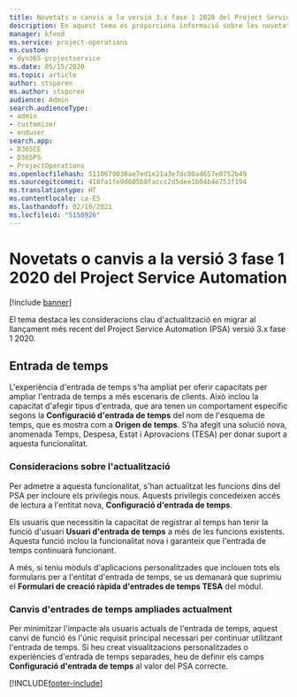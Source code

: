 ```yaml
---
title: Novetats o canvis a la versió 3.x fase 1 2020 del Project Service Automation
description: En aquest tema es proporciona informació sobre les novetats i els canvis a la versió 3 fase 1 2020 del Project Service Automation.
manager: kfend
ms.service: project-operations
ms.custom:
- dyn365-projectservice
ms.date: 05/15/2020
ms.topic: article
author: stsporen
ms.author: stsporen
audience: Admin
search.audienceType:
- admin
- customizer
- enduser
search.app:
- D365CE
- D365PS
- ProjectOperations
ms.openlocfilehash: 5110679038ae7ed1e21a3e7dc80a4657e0752b49
ms.sourcegitcommit: 418fa1fe9d605b8faccc2d5dee1b04b4e753f194
ms.translationtype: HT
ms.contentlocale: ca-ES
ms.lasthandoff: 02/10/2021
ms.locfileid: "5150926"
---
```

# <a name="whats-new-or-changed-in-project-service-automation-version-3-wave-1-2020"></a>Novetats o canvis a la versió 3 fase 1 2020 del Project Service Automation

[!include [banner](../includes/psa-now-project-operations.md)]

El tema destaca les consideracions clau d'actualització en migrar al llançament més recent del Project Service Automation (PSA) versió 3.x fase 1 2020.

## <a name="time-entry"></a>Entrada de temps
L'experiència d'entrada de temps s'ha ampliat per oferir capacitats per ampliar l'entrada de temps a més escenaris de clients. Això inclou la capacitat d'afegir tipus d'entrada, que ara tenen un comportament específic segons la **Configuració d'entrada de temps** del nom de l'esquema de temps, que es mostra com a **Origen de temps**. S'ha afegit una solució nova, anomenada Temps, Despesa, Estat i Aprovacions (TESA) per donar suport a aquesta funcionalitat.

### <a name="upgrade-consideration"></a>Consideracions sobre l'actualització
Per admetre a aquesta funcionalitat, s'han actualitzat les funcions dins del PSA per incloure els privilegis nous. Aquests privilegis concedeixen accés de lectura a l'entitat nova, **Configuració d'entrada de temps**.

Els usuaris que necessitin la capacitat de registrar al temps han tenir la funció d'usuari **Usuari d'entrada de temps** a més de les funcions existents. Aquesta funció inclou la funcionalitat nova i garanteix que l'entrada de temps continuarà funcionant.

A més, si teniu mòduls d'aplicacions personalitzades que inclouen tots els formularis per a l'entitat d'entrada de temps, se us demanarà que suprimiu el **Formulari de creació ràpida d'entrades de temps TESA** del mòdul.

### <a name="currently-extended-time-entry-changes"></a>Canvis d'entrades de temps ampliades actualment
Per minimitzar l'impacte als usuaris actuals de l'entrada de temps, aquest canvi de funció és l'únic requisit principal necessari per continuar utilitzant l'entrada de temps. Si heu creat visualitzacions personalitzades o experiències d'entrada de temps separades, heu de definir els camps **Configuració d'entrada de temps** al valor del PSA correcte.


[!INCLUDE[footer-include](../includes/footer-banner.md)]